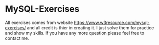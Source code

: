 # MySQL-Exercises

All exercises comes from website https://www.w3resource.com/mysql-exercises/ and all credit is thier in creating it.
I just solve them for practice and show my skills. If you have any more question please feel free to contact me.
